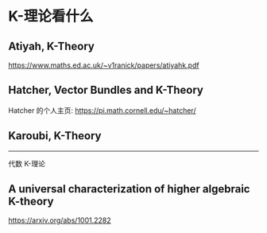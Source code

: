 # K-理论看什么

## Atiyah, K-Theory

https://www.maths.ed.ac.uk/~v1ranick/papers/atiyahk.pdf

## Hatcher, Vector Bundles and K-Theory

Hatcher 的个人主页:
https://pi.math.cornell.edu/~hatcher/

## Karoubi, K-Theory

---

代数 K-理论

## A universal characterization of higher algebraic K-theory

https://arxiv.org/abs/1001.2282
